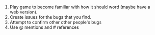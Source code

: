 1. Play game to become familiar with how it should word (maybe have a web version).
1. Create issues for the bugs that you find.
1. Attempt to confirm other other people's bugs
1. Use @ mentions and # references
